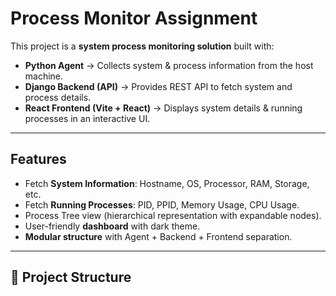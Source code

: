 # Process Monitor Assignment

This project is a **system process monitoring solution** built with:

- **Python Agent** → Collects system & process information from the host machine.  
- **Django Backend (API)** → Provides REST API to fetch system and process details.  
- **React Frontend (Vite + React)** → Displays system details & running processes in an interactive UI.  

---

##  Features

- Fetch **System Information**: Hostname, OS, Processor, RAM, Storage, etc.  
- Fetch **Running Processes**: PID, PPID, Memory Usage, CPU Usage.  
- Process Tree view (hierarchical representation with expandable nodes).  
- User-friendly **dashboard** with dark theme.  
- **Modular structure** with Agent + Backend + Frontend separation.  

---

## 📂 Project Structure

